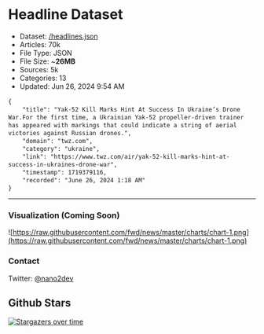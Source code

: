 # Headline Dataset

- Dataset: [/headlines.json](https://raw.githubusercontent.com/fwd/news/master/headlines.json) 
- Articles: 70k
- File Type: JSON
- File Size: ~**26MB**
- Sources: 5k
- Categories: 13
- Updated: Jun 26, 2024 9:54 AM

```
{
    "title": "Yak-52 Kill Marks Hint At Success In Ukraine’s Drone War.For the first time, a Ukrainian Yak-52 propeller-driven trainer has appeared with markings that could indicate a string of aerial victories against Russian drones.",
    "domain": "twz.com",
    "category": "ukraine",
    "link": "https://www.twz.com/air/yak-52-kill-marks-hint-at-success-in-ukraines-drone-war",
    "timestamp": 1719379116,
    "recorded": "June 26, 2024 1:18 AM"
}
```

---

### Visualization (Coming Soon)

![https://raw.githubusercontent.com/fwd/news/master/charts/chart-1.png](https://raw.githubusercontent.com/fwd/news/master/charts/chart-1.png)

### Contact 

Twitter: [@nano2dev](https://twitter.com/nano2dev)

## Github Stars

[![Stargazers over time](https://starchart.cc/fwd/news.svg)](https://starchart.cc/fwd/news)
